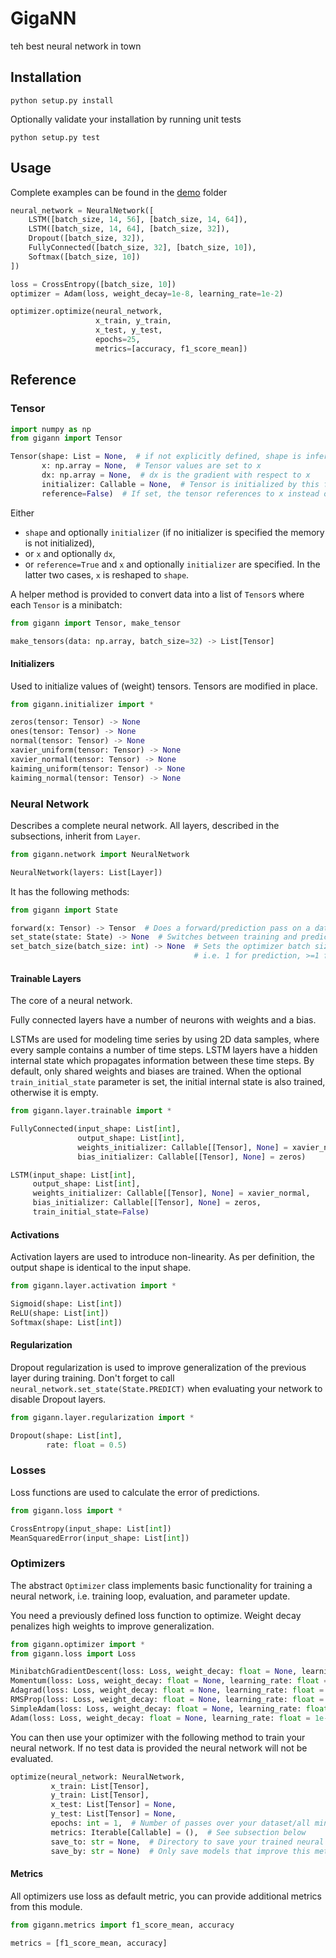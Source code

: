# GigaNN
teh best neural network in town

## Installation
```
python setup.py install
```

Optionally validate your installation by running unit tests 

```
python setup.py test
```

## Usage
Complete examples can be found in the [demo](demo) folder
```python
neural_network = NeuralNetwork([
    LSTM([batch_size, 14, 56], [batch_size, 14, 64]),
    LSTM([batch_size, 14, 64], [batch_size, 32]),
    Dropout([batch_size, 32]),
    FullyConnected([batch_size, 32], [batch_size, 10]),
    Softmax([batch_size, 10])
])

loss = CrossEntropy([batch_size, 10])
optimizer = Adam(loss, weight_decay=1e-8, learning_rate=1e-2)

optimizer.optimize(neural_network,
                   x_train, y_train,
                   x_test, y_test,
                   epochs=25,
                   metrics=[accuracy, f1_score_mean])
```

## Reference

### Tensor
```python
import numpy as np
from gigann import Tensor

Tensor(shape: List = None,  # if not explicitly defined, shape is inferred from x
       x: np.array = None,  # Tensor values are set to x
       dx: np.array = None,  # dx is the gradient with respect to x
       initializer: Callable = None,  # Tensor is initialized by this function
       reference=False)  # If set, the tensor references to x instead of copying it
```
Either
- `shape` and optionally `initializer` (if no initializer is specified the memory is not initialized),
- or `x` and optionally `dx`, 
- or `reference=True` and `x` and optionally `initializer`
are specified. In the latter two cases, `x` is reshaped to `shape`.

A helper method is provided to convert data into a list of `Tensor`s where each `Tensor` is a minibatch:
```python
from gigann import Tensor, make_tensor

make_tensors(data: np.array, batch_size=32) -> List[Tensor]
```

#### Initializers
Used to initialize values of (weight) tensors. Tensors are modified in place.
```python
from gigann.initializer import *

zeros(tensor: Tensor) -> None
ones(tensor: Tensor) -> None
normal(tensor: Tensor) -> None
xavier_uniform(tensor: Tensor) -> None
xavier_normal(tensor: Tensor) -> None
kaiming_uniform(tensor: Tensor) -> None
kaiming_normal(tensor: Tensor) -> None
```

### Neural Network
Describes a complete neural network. All layers, described in the subsections, inherit from `Layer`.

```python
from gigann.network import NeuralNetwork

NeuralNetwork(layers: List[Layer])
```

It has the following methods:

```python
from gigann import State

forward(x: Tensor) -> Tensor  # Does a forward/prediction pass on a data set x
set_state(state: State) -> None  # Switches between training and prediction mode (for Dropout)
set_batch_size(batch_size: int) -> None  # Sets the optimizer batch size
                                         # i.e. 1 for prediction, >=1 for training
```

#### Trainable Layers
The core of a neural network.

Fully connected layers have a number of neurons with weights and a bias.

LSTMs are used for modeling time series by using 2D data samples, where every sample contains a number of time steps. LSTM layers have a hidden internal state which propagates information between these time steps. By default, only shared weights and biases are trained.  When the optional `train_initial_state` parameter is set, the initial internal state is also trained, otherwise it is empty.

```python
from gigann.layer.trainable import *

FullyConnected(input_shape: List[int],
               output_shape: List[int],
               weights_initializer: Callable[[Tensor], None] = xavier_normal,
               bias_initializer: Callable[[Tensor], None] = zeros)

LSTM(input_shape: List[int],
     output_shape: List[int],
     weights_initializer: Callable[[Tensor], None] = xavier_normal,
     bias_initializer: Callable[[Tensor], None] = zeros,
     train_initial_state=False)
```

#### Activations
Activation layers are used to introduce non-linearity. As per definition, the output shape is identical to the input shape.

```python
from gigann.layer.activation import *

Sigmoid(shape: List[int])
ReLU(shape: List[int])
Softmax(shape: List[int])
```

#### Regularization
Dropout regularization is used to improve generalization of the previous layer during training. Don't forget to call `neural_network.set_state(State.PREDICT)` when evaluating your network to disable Dropout layers.

```python
from gigann.layer.regularization import *

Dropout(shape: List[int],
        rate: float = 0.5)
```

### Losses
Loss functions are used to calculate the error of predictions.

```python
from gigann.loss import *

CrossEntropy(input_shape: List[int])
MeanSquaredError(input_shape: List[int])
```

### Optimizers

The abstract `Optimizer` class implements basic functionality for training a neural network, i.e. training loop, evaluation, and parameter update.

You need a previously defined loss function to optimize. Weight decay penalizes high weights to improve generalization.

```python
from gigann.optimizer import *
from gigann.loss import Loss

MinibatchGradientDescent(loss: Loss, weight_decay: float = None, learning_rate: float = 1e-3)
Momentum(loss: Loss, weight_decay: float = None, learning_rate: float = 1e-3)
Adagrad(loss: Loss, weight_decay: float = None, learning_rate: float = 1e-3)
RMSProp(loss: Loss, weight_decay: float = None, learning_rate: float = 1e-3)
SimpleAdam(loss: Loss, weight_decay: float = None, learning_rate: float = 1e-3)
Adam(loss: Loss, weight_decay: float = None, learning_rate: float = 1e-3)
```

You can then use your optimizer with the following method to train your neural network. If no test data is provided the neural network will not be evaluated.

```python
optimize(neural_network: NeuralNetwork,
         x_train: List[Tensor],
         y_train: List[Tensor],
         x_test: List[Tensor] = None,
         y_test: List[Tensor] = None,
         epochs: int = 1,  # Number of passes over your dataset/all minibatches.
         metrics: Iterable[Callable] = (),  # See subsection below
         save_to: str = None,  # Directory to save your trained neural network
         save_by: str = None)  # Only save models that improve this metric
```
#### Metrics

All optimizers use loss as default metric, you can provide additional metrics from this module.

```python
from gigann.metrics import f1_score_mean, accuracy

metrics = [f1_score_mean, accuracy]
```